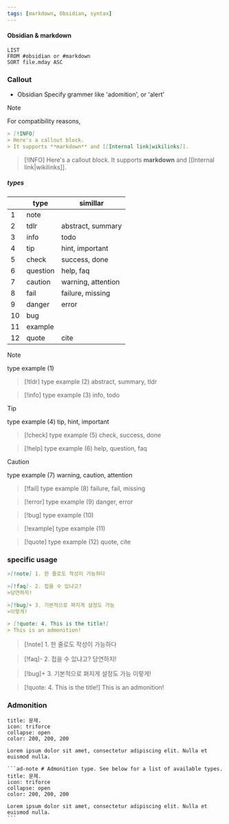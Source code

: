 ```yaml
---
tags: [markdown, Obsidian, syntax]
---
```


#### Obsidian & markdown
```dataview
LIST
FROM #obsidian or #markdown  
SORT file.mday ASC
```


### Callout

- Obsidian Specify grammer like 'adomition', or 'alert'

> [!NOTE]
> For compatibility reasons, 

```markdown
> [!INFO]
> Here's a callout block.
> It supports **markdown** and [[Internal link|wikilinks]].
```

> [!INFO]
> Here's a callout block.
> It supports **markdown** and [[Internal link|wikilinks]].


##### types
|     | type     | simillar           |
| --- | -------- | ------------------ |
|  1   | note     |                    |
|  2   | tdlr     | abstract, summary  |
|  3   | info     | todo               |
|  4   | tip      | hint, important    |
|  5   | check    | success, done      |
|  6   | question | help, faq          |
|  7   | caution  | warning, attention |
|  8   | fail     | failure, missing   |
|  9   | danger   | error              |
|  10   | bug      |                    |
|  11   | example  |                    |
|  12   | quote    | cite               |
 
>[!note]
>type example (1)

>[!tldr]
>type example (2)
>abstract, summary, tldr

>[!info]
>type example (3)
>info, todo

>[!tip]
>type example (4)
>tip, hint, important

>[!check]
>type example (5)
>check, success, done

>[!help]
>type example (6)
>help, question, faq

>[!caution]
>type example (7)
>warning, caution, attention

>[!fail]
>type example (8)
>failure, fail, missing

>[!error]
>type example (9)
>danger, error

>[!bug]
>type example (10)

>[!example]
>type example (11)

>[!quote]
>type example (12)
>quote, cite


### specific usage
```markdown
>[!note] 1. 한 줄로도 작성이 가능하다

>[!faq]- 2. 접을 수 있냐고?
>당연하지!

>[!bug]+ 3. 기본적으로 펴지게 설정도 가능
>이렇게!

> [!quote: 4. This is the title!] 
> This is an admonition!
```

>[!note] 1. 한 줄로도 작성이 가능하다

>[!faq]- 2. 접을 수 있냐고?
>당연하지!

>[!bug]+ 3. 기본적으로 펴지게 설정도 가능
>이렇게!


> [!quote: 4. This is the title!] 
> This is an admonition!


### Admonition
```ad-note # Admonition type. See below for a list of available types. 
title: 문제. 
icon: triforce 
collapse: open
color: 200, 200, 200

Lorem ipsum dolor sit amet, consectetur adipiscing elit. Nulla et euismod nulla. 
```

````
```ad-note # Admonition type. See below for a list of available types. 
title: 문제. 
icon: triforce 
collapse: open
color: 200, 200, 200

Lorem ipsum dolor sit amet, consectetur adipiscing elit. Nulla et euismod nulla. 
```
````
